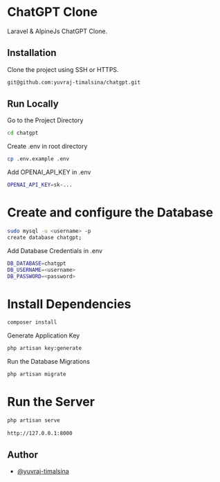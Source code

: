 
# ChatGPT Clone

 Laravel & AlpineJs ChatGPT Clone.

## Installation

Clone the project using SSH or HTTPS.

```bash
git@github.com:yuvraj-timalsina/chatgpt.git
```
    
## Run Locally

Go to the Project Directory

```bash
cd chatgpt
```

Create .env in root directory

```bash
cp .env.example .env
```

Add OPENAI_API_KEY in .env

```bash
OPENAI_API_KEY=sk-...
```

# Create and configure the Database

```bash
sudo mysql -u <username> -p
create database chatgpt;
```
Add Database Credentials in .env

```bash
DB_DATABASE=chatgpt
DB_USERNAME=<username>
DB_PASSWORD=<password>
```

# Install Dependencies

```bash
composer install
```

Generate Application Key

```bash
php artisan key:generate
```

Run the Database Migrations

```bash
php artisan migrate
```

# Run the Server

```bash
php artisan serve
  
http://127.0.0.1:8000
```

## Author

- [@yuvraj-timalsina](https://www.github.com/yuvraj-timalsina)

